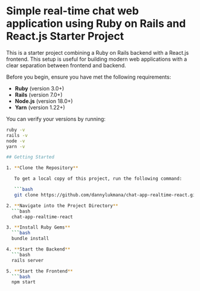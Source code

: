 # Simple real-time chat web application using Ruby on Rails and React.js Starter Project

This is a starter project combining a Ruby on Rails backend with a React.js frontend. This setup is useful for building modern web applications with a clear separation between frontend and backend.

Before you begin, ensure you have met the following requirements:

- **Ruby** (version 3.0+)
- **Rails** (version 7.0+)
- **Node.js** (version 18.0+)
- **Yarn** (version 1.22+)

You can verify your versions by running:

```bash
ruby -v
rails -v
node -v
yarn -v

## Getting Started

1. **Clone the Repository**

   To get a local copy of this project, run the following command:

   ```bash
   git clone https://github.com/dannylukmana/chat-app-realtime-react.git

2. **Navigate into the Project Directory**
  ```bash
  chat-app-realtime-react

3. **Install Ruby Gems**
  ```bash
  bundle install

4. **Start the Backend**
  ```bash
  rails server

5. **Start the Frontend**
  ```bash
  npm start



